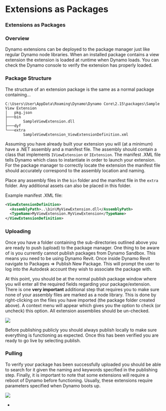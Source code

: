 # Extensions as Packages

### Extensions as Packages <a href="#extensions-as-packages" id="extensions-as-packages"></a>

### Overview <a href="#overview" id="overview"></a>

Dynamo extensions can be deployed to the package manager just like regular Dynamo node libraries. When an installed package contains a view extension the extension is loaded at runtime when Dynamo loads. You can check the Dynamo console to verify the extension has properly loaded.

### Package Structure <a href="#package-structure" id="package-structure"></a>

The structure of an extension package is the same as a normal package containing...

```
C:\Users\User\AppData\Roaming\Dynamo\Dynamo Core\2.15\packages\Sample View Extension
│   pkg.json
├───bin
│       SampleViewExtension.dll
├───dyf
└───extra
        SampleViewExtension_ViewExtensionDefinition.xml
```

Assuming you have already built your extension you will (at a minimum) have a .NET assembly and a manifest file. The assembly should contain a class that implements `IViewExtension` or `IExtension`. The manifest .XML file tells Dynamo which class to instantiate in order to launch your extension. For the package manager to correctly locate the extension the manifest file should accurately correspond to the assembly location and naming.

Place any assembly files in the `bin` folder and the manifest file in the `extra` folder. Any additional assets can also be placed in this folder.

Example manifest .XML file:

```xml
<ViewExtensionDefinition>
  <AssemblyPath>..\bin\MyViewExtension.dll</AssemblyPath>
  <TypeName>MyViewExtension.MyViewExtension</TypeName>
</ViewExtensionDefinition>
```

### Uploading <a href="#uploading" id="uploading"></a>

Once you have a folder containing the sub-directories outlined above you are ready to push (upload) to the package manager. One thing to be aware of is you currently cannot publish packages from Dynamo Sandbox. This means you need to be using Dynamo Revit. Once inside Dynamo Revit navigate to Packages => Publish New Package. This will prompt the user to log into the Autodesk account they wish to associate the package with.

At this point, you should be at the normal publish package window where you will enter all the required fields regarding your package/extension. There is one **very important** additional step that requires you to make sure none of your assembly files are marked as a node library. This is done by right-clicking on the files you have imported (the package folder created above). A context menu will appear which gives you the option to check (or uncheck) this option. All extension assemblies should be un-checked.

![](../.gitbook/assets/ViewExtension\_Search.png)

Before publishing publicly you should always publish locally to make sure everything is functioning as expected. Once this has been verified you are ready to go live by selecting publish.

### Pulling <a href="#pulling" id="pulling"></a>

To verify your package has been successfully uploaded you should be able to search for it given the naming and keywords specified in the publishing step. Finally, it is important to note that some extensions will require a reboot of Dynamo before functioning. Usually, these extensions require parameters specified when Dynamo boots up.

![](<../.gitbook/assets/ViewExtension\_Search (1).jpg>)

*
